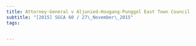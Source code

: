 ```yaml
---
title: Attorney-General v Aljunied-Hougang-Punggol East Town Council 
subtitle: "[2015] SGCA 60 / 27\_November\_2015"
tags:


---
```



